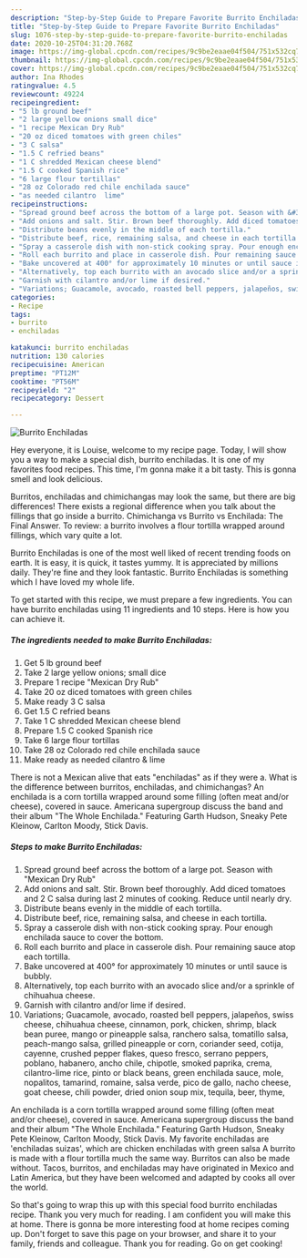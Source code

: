 ```yaml
---
description: "Step-by-Step Guide to Prepare Favorite Burrito Enchiladas"
title: "Step-by-Step Guide to Prepare Favorite Burrito Enchiladas"
slug: 1076-step-by-step-guide-to-prepare-favorite-burrito-enchiladas
date: 2020-10-25T04:31:20.768Z
image: https://img-global.cpcdn.com/recipes/9c9be2eaae04f504/751x532cq70/burrito-enchiladas-recipe-main-photo.jpg
thumbnail: https://img-global.cpcdn.com/recipes/9c9be2eaae04f504/751x532cq70/burrito-enchiladas-recipe-main-photo.jpg
cover: https://img-global.cpcdn.com/recipes/9c9be2eaae04f504/751x532cq70/burrito-enchiladas-recipe-main-photo.jpg
author: Ina Rhodes
ratingvalue: 4.5
reviewcount: 49224
recipeingredient:
- "5 lb ground beef"
- "2 large yellow onions small dice"
- "1 recipe Mexican Dry Rub"
- "20 oz diced tomatoes with green chiles"
- "3 C salsa"
- "1.5 C refried beans"
- "1 C shredded Mexican cheese blend"
- "1.5 C cooked Spanish rice"
- "6 large flour tortillas"
- "28 oz Colorado red chile enchilada sauce"
- "as needed cilantro  lime"
recipeinstructions:
- "Spread ground beef across the bottom of a large pot. Season with &#34;Mexican Dry Rub&#34;"
- "Add onions and salt. Stir. Brown beef thoroughly. Add diced tomatoes and 2 C salsa during last 2 minutes of cooking. Reduce until nearly dry."
- "Distribute beans evenly in the middle of each tortilla."
- "Distribute beef, rice, remaining salsa, and cheese in each tortilla."
- "Spray a casserole dish with non-stick cooking spray. Pour enough enchilada sauce to cover the bottom."
- "Roll each burrito and place in casserole dish. Pour remaining sauce atop each tortilla."
- "Bake uncovered at 400° for approximately 10 minutes or until sauce is bubbly."
- "Alternatively, top each burrito with an avocado slice and/or a sprinkle of chihuahua cheese."
- "Garnish with cilantro and/or lime if desired."
- "Variations; Guacamole, avocado, roasted bell peppers, jalapeños, swiss cheese, chihuahua cheese, cinnamon, pork, chicken, shrimp, black bean puree, mango or pineapple salsa, ranchero salsa, tomatillo salsa, peach-mango salsa, grilled pineapple or corn, coriander seed, cotija, cayenne, crushed pepper flakes, queso fresco, serrano peppers, poblano, habanero, ancho chile, chipotle, smoked paprika, crema, cilantro-lime rice, pinto or black beans, green enchilada sauce, mole, nopalitos, tamarind, romaine, salsa verde, pico de gallo, nacho cheese, goat cheese, chili powder, dried onion soup mix, tequila, beer, thyme,"
categories:
- Recipe
tags:
- burrito
- enchiladas

katakunci: burrito enchiladas 
nutrition: 130 calories
recipecuisine: American
preptime: "PT12M"
cooktime: "PT56M"
recipeyield: "2"
recipecategory: Dessert

---
```



![Burrito Enchiladas](https://img-global.cpcdn.com/recipes/9c9be2eaae04f504/751x532cq70/burrito-enchiladas-recipe-main-photo.jpg)

Hey everyone, it is Louise, welcome to my recipe page. Today, I will show you a way to make a special dish, burrito enchiladas. It is one of my favorites food recipes. This time, I'm gonna make it a bit tasty. This is gonna smell and look delicious.

Burritos, enchiladas and chimichangas may look the same, but there are big differences! There exists a regional difference when you talk about the fillings that go inside a burrito. Chimichanga vs Burrito vs Enchilada: The Final Answer. To review: a burrito involves a flour tortilla wrapped around fillings, which vary quite a lot.

Burrito Enchiladas is one of the most well liked of recent trending foods on earth. It is easy, it is quick, it tastes yummy. It is appreciated by millions daily. They're fine and they look fantastic. Burrito Enchiladas is something which I have loved my whole life.


To get started with this recipe, we must prepare a few ingredients. You can have burrito enchiladas using 11 ingredients and 10 steps. Here is how you can achieve it.

<!--inarticleads1-->

##### The ingredients needed to make Burrito Enchiladas:

1. Get 5 lb ground beef
1. Take 2 large yellow onions; small dice
1. Prepare 1 recipe &#34;Mexican Dry Rub&#34;
1. Take 20 oz diced tomatoes with green chiles
1. Make ready 3 C salsa
1. Get 1.5 C refried beans
1. Take 1 C shredded Mexican cheese blend
1. Prepare 1.5 C cooked Spanish rice
1. Take 6 large flour tortillas
1. Take 28 oz Colorado red chile enchilada sauce
1. Make ready as needed cilantro &amp; lime


There is not a Mexican alive that eats &#34;enchiladas&#34; as if they were a. What is the difference between burritos, enchiladas, and chimichangas? An enchilada is a corn tortilla wrapped around some filling (often meat and/or cheese), covered in sauce. Americana supergroup discuss the band and their album &#34;The Whole Enchilada.&#34; Featuring Garth Hudson, Sneaky Pete Kleinow, Carlton Moody, Stick Davis. 

<!--inarticleads2-->

##### Steps to make Burrito Enchiladas:

1. Spread ground beef across the bottom of a large pot. Season with &#34;Mexican Dry Rub&#34;
1. Add onions and salt. Stir. Brown beef thoroughly. Add diced tomatoes and 2 C salsa during last 2 minutes of cooking. Reduce until nearly dry.
1. Distribute beans evenly in the middle of each tortilla.
1. Distribute beef, rice, remaining salsa, and cheese in each tortilla.
1. Spray a casserole dish with non-stick cooking spray. Pour enough enchilada sauce to cover the bottom.
1. Roll each burrito and place in casserole dish. Pour remaining sauce atop each tortilla.
1. Bake uncovered at 400° for approximately 10 minutes or until sauce is bubbly.
1. Alternatively, top each burrito with an avocado slice and/or a sprinkle of chihuahua cheese.
1. Garnish with cilantro and/or lime if desired.
1. Variations; Guacamole, avocado, roasted bell peppers, jalapeños, swiss cheese, chihuahua cheese, cinnamon, pork, chicken, shrimp, black bean puree, mango or pineapple salsa, ranchero salsa, tomatillo salsa, peach-mango salsa, grilled pineapple or corn, coriander seed, cotija, cayenne, crushed pepper flakes, queso fresco, serrano peppers, poblano, habanero, ancho chile, chipotle, smoked paprika, crema, cilantro-lime rice, pinto or black beans, green enchilada sauce, mole, nopalitos, tamarind, romaine, salsa verde, pico de gallo, nacho cheese, goat cheese, chili powder, dried onion soup mix, tequila, beer, thyme,


An enchilada is a corn tortilla wrapped around some filling (often meat and/or cheese), covered in sauce. Americana supergroup discuss the band and their album &#34;The Whole Enchilada.&#34; Featuring Garth Hudson, Sneaky Pete Kleinow, Carlton Moody, Stick Davis. My favorite enchiladas are &#39;enchiladas suizas&#39;, which are chicken enchiladas with green salsa A burrito is made with a flour tortilla much the same way. Burritos can also be made without. Tacos, burritos, and enchiladas may have originated in Mexico and Latin America, but they have been welcomed and adapted by cooks all over the world. 

So that's going to wrap this up with this special food burrito enchiladas recipe. Thank you very much for reading. I am confident you will make this at home. There is gonna be more interesting food at home recipes coming up. Don't forget to save this page on your browser, and share it to your family, friends and colleague. Thank you for reading. Go on get cooking!
